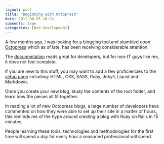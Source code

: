 ```yaml
---
layout: post
title: "Beginning with Octopress"
date: 2012-08-05 18:24
comments: true
categories: [Web Development]
---
```


A few months ago, I was looking for a blogging tool and stumbled upon [Octopress](http://octopress.org/) which as of late, has been receiving considerable attention.<!-- more -->

The [documentation](http://octopress.org/docs/) reads great for developers, but for non-IT guys like me, it does not feel complete.

If you are new to this stuff, you may want to add a few proficiencies to the [setup page](http://octopress.org/docs/setup/) including: HTML, CSS, SASS, Ruby, Jekyll, Liquid and Markdown.

Once you create your new blog, study the contents of the root folder, and learn how the pieces all fit together. 

In reading a lot of new Octopress blogs, a large number of developers have commented on how they were able to set up their site in a matter of hours, this reminds me of the hype around creating a blog with Ruby on Rails in 15 minutes.

People learning these tools, technologies and methodologies for the first time will spend a day for every hour a seasoned professional will spend.